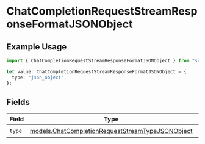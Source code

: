 # ChatCompletionRequestStreamResponseFormatJSONObject

## Example Usage

```typescript
import { ChatCompletionRequestStreamResponseFormatJSONObject } from "sudo/models";

let value: ChatCompletionRequestStreamResponseFormatJSONObject = {
  type: "json_object",
};
```

## Fields

| Field                                                                                                      | Type                                                                                                       | Required                                                                                                   | Description                                                                                                |
| ---------------------------------------------------------------------------------------------------------- | ---------------------------------------------------------------------------------------------------------- | ---------------------------------------------------------------------------------------------------------- | ---------------------------------------------------------------------------------------------------------- |
| `type`                                                                                                     | [models.ChatCompletionRequestStreamTypeJSONObject](../models/chatcompletionrequeststreamtypejsonobject.md) | :heavy_check_mark:                                                                                         | N/A                                                                                                        |